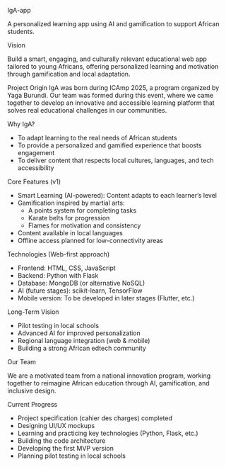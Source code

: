 IgA-app

A personalized learning app using AI and gamification to support African students.

Vision

Build a smart, engaging, and culturally relevant educational web app tailored to young Africans, offering personalized learning and motivation through gamification and local adaptation.

Project Origin
IgA was born during ICAmp 2025, a program organized by Yaga Burundi. Our team was formed during this event, where we came together to develop an innovative and accessible learning platform that solves real educational challenges in our communities.

Why IgA?
 * To adapt learning to the real needs of African students
 * To provide a personalized and gamified experience that boosts engagement
 * To deliver content that respects local cultures, languages, and tech accessibility

Core Features (v1)
 * Smart Learning (AI-powered): Content adapts to each learner’s level
 * Gamification inspired by martial arts:
   * A points system for completing tasks
   * Karate belts for progression
   * Flames for motivation and consistency
 * Content available in local languages
 * Offline access planned for low-connectivity areas
   
Technologies (Web-first approach)
 * Frontend: HTML, CSS, JavaScript
 * Backend: Python with Flask
 * Database: MongoDB (or alternative NoSQL)
 * AI (future stages): scikit-learn, TensorFlow
 * Mobile version: To be developed in later stages (Flutter, etc.)
   
Long-Term Vision
 * Pilot testing in local schools
 * Advanced AI for improved personalization
 * Regional language integration (web & mobile)
 * Building a strong African edtech community
   
Our Team

We are a motivated team from a national innovation program, working together to reimagine African education through AI, gamification, and inclusive design.

Current Progress
 * Project specification (cahier des charges) completed
 * Designing UI/UX mockups
 * Learning and practicing key technologies (Python, Flask, etc.)
 * Building the code architecture
 * Developing the first MVP version
 * Planning pilot testing in local schools
